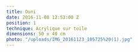 ```yaml
---
title: Ouni
date: 2016-11-08 12:53:00 Z
position: 1
technique: Acrylique sur toile
dimensions: 50 x 40 cm
photo: "/uploads/IMG_20161123_105725%20(1).jpg"
---
```


